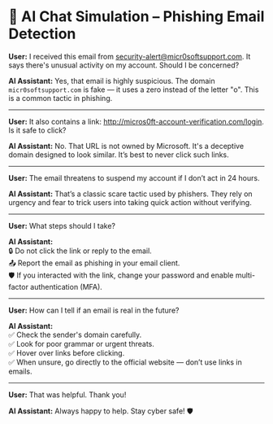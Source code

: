 # 🤖 AI Chat Simulation – Phishing Email Detection

**User:** I received this email from security-alert@micr0softsupport.com. It says there's unusual activity on my account. Should I be concerned?

**AI Assistant:** Yes, that email is highly suspicious. The domain `micr0softsupport.com` is fake — it uses a zero instead of the letter "o". This is a common tactic in phishing.

---

**User:** It also contains a link: http://micros0ft-account-verification.com/login. Is it safe to click?

**AI Assistant:** No. That URL is not owned by Microsoft. It's a deceptive domain designed to look similar. It’s best to never click such links.

---

**User:** The email threatens to suspend my account if I don’t act in 24 hours.

**AI Assistant:** That’s a classic scare tactic used by phishers. They rely on urgency and fear to trick users into taking quick action without verifying.

---

**User:** What steps should I take?

**AI Assistant:**  
🔒 Do not click the link or reply to the email.  
📤 Report the email as phishing in your email client.  
🛡️ If you interacted with the link, change your password and enable multi-factor authentication (MFA).

---

**User:** How can I tell if an email is real in the future?

**AI Assistant:**  
✅ Check the sender's domain carefully.  
✅ Look for poor grammar or urgent threats.  
✅ Hover over links before clicking.  
✅ When unsure, go directly to the official website — don’t use links in emails.

---

**User:** That was helpful. Thank you!

**AI Assistant:** Always happy to help. Stay cyber safe! 🛡️

